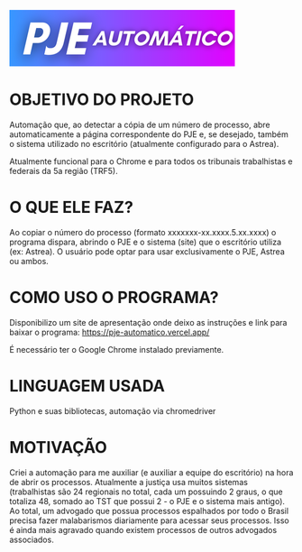 ![Logo](logowide.png)
# OBJETIVO DO PROJETO
Automação que, ao detectar a cópia de um número de processo, abre automaticamente a página correspondente do PJE e, se desejado, também o sistema utilizado no escritório (atualmente configurado para o Astrea).

Atualmente funcional para o Chrome e para todos os tribunais trabalhistas e federais da 5a região (TRF5).

# O QUE ELE FAZ?

Ao copiar o número do processo (formato xxxxxxx-xx.xxxx.5.xx.xxxx) o programa dispara, abrindo o PJE e o sistema (site) que o escritório utiliza (ex: Astrea). O usuário pode optar para usar exclusivamente o PJE, Astrea ou ambos.

# COMO USO O PROGRAMA?
Disponibilizo um site de apresentação onde deixo as instruções e link para baixar o programa: https://pje-automatico.vercel.app/

É necessário ter o Google Chrome instalado previamente.

# LINGUAGEM USADA
Python e suas bibliotecas, automação via chromedriver

# MOTIVAÇÃO
Criei a automação para me auxiliar (e auxiliar a equipe do escritório) na hora de abrir os processos. Atualmente a justiça usa muitos sistemas (trabalhistas são 24 regionais no total, cada um possuindo 2 graus, o que totaliza 48, somado ao TST que possui 2 - o PJE e o sistema mais antigo). Ao total, um advogado que possua processos espalhados por todo o Brasil precisa fazer malabarismos diariamente para acessar seus processos. Isso é ainda mais agravado quando existem processos de outros advogados associados.





